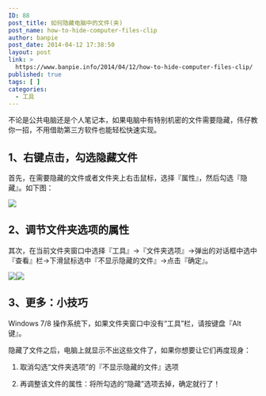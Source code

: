 ```yaml
---
ID: 88
post_title: 如何隐藏电脑中的文件(夹)
post_name: how-to-hide-computer-files-clip
author: banpie
post_date: 2014-04-12 17:38:50
layout: post
link: >
  https://www.banpie.info/2014/04/12/how-to-hide-computer-files-clip/
published: true
tags: [ ]
categories:
  - 工具
---
```

不论是公共电脑还是个人笔记本，如果电脑中有特别机密的文件需要隐藏，伟仔教你一招，不用借助第三方软件也能轻松快速实现。


## **1、右键点击，勾选隐藏文件**

首先，在需要隐藏的文件或者文件夹上右击鼠标，选择『属性』，然后勾选『隐藏』。如下图：

![](http://mmbiz.qpic.cn/mmbiz/z3T1vlHdIXiczYawic2PFW2JcPuQ2ia6B8JhELsVKy8w8ZS5sjpwuaicrAQKHUylibCU6gZBLnBOprUHA7DSeojobcw/0)

## **2、调节文件夹选项的属性**

其次，在当前文件夹窗口中选择『工具』→『文件夹选项』→弹出的对话框中选中『查看』栏→下滑鼠标选中『不显示隐藏的文件』→点击『确定』。

![](http://mp.weixin.qq.com/mpres/htmledition/ueditor/themes/default/images/spacer.gif)![](http://mmbiz.qpic.cn/mmbiz/z3T1vlHdIXiczYawic2PFW2JcPuQ2ia6B8J3wozv8MfLiaiae1s7H3d2vUPqOBSUvelU5C4lvrBuiaYGRqPSjKjdvyBQ/0)

## **3、更多：小技巧**

Windows 7/8 操作系统下，如果文件夹窗口中没有“工具”栏，请按键盘『Alt键』。

隐藏了文件之后，电脑上就显示不出这些文件了，如果你想要让它们再度现身：

1.  取消勾选“文件夹选项”的『不显示隐藏的文件』选项

2.  再调整该文件的属性：将所勾选的“隐藏”选项去掉，确定就行了！